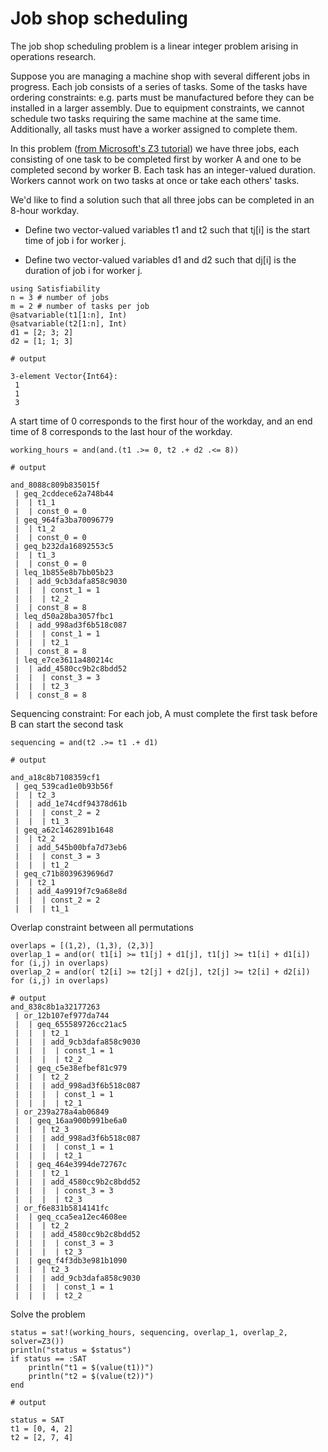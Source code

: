 # Job shop scheduling

The job shop scheduling problem is a linear integer problem arising in operations research.

Suppose you are managing a machine shop with several different jobs in progress.
Each job consists of a series of tasks. Some of the tasks have ordering constraints: e.g. parts must be manufactured before they can be installed in a larger assembly.
Due to equipment constraints, we cannot schedule two tasks requiring the same machine at the same time. Additionally, all tasks must have a worker assigned to complete them.

In this problem ([from Microsoft's Z3 tutorial](https://microsoft.github.io/z3guide/docs/theories/Arithmetic/)) we have three jobs, each consisting of one task to be completed first by worker A and one to be completed second by worker B. Each task has an integer-valued duration. Workers cannot work on two tasks at once or take each others' tasks.

We'd like to find a solution such that all three jobs can be completed in an 8-hour workday.

* Define two vector-valued variables t1 and t2 such that tj[i] is the start time of job i for worker j.

* Define two vector-valued variables d1 and d2 such that dj[i] is the duration of job i for worker j.

```jldoctest label4; output = false
using Satisfiability
n = 3 # number of jobs
m = 2 # number of tasks per job
@satvariable(t1[1:n], Int)
@satvariable(t2[1:n], Int)
d1 = [2; 3; 2]
d2 = [1; 1; 3]

# output

3-element Vector{Int64}:
 1
 1
 3
```
A start time of 0 corresponds to the first hour of the workday, and an end time of 8 corresponds to the last hour of the workday.
```jldoctest label4; output = false
working_hours = and(and.(t1 .>= 0, t2 .+ d2 .<= 8))

# output

and_8088c809b835015f
 | geq_2cddece62a748b44
 |  | t1_1
 |  | const_0 = 0
 | geq_964fa3ba70096779
 |  | t1_2
 |  | const_0 = 0
 | geq_b232da16892553c5
 |  | t1_3
 |  | const_0 = 0
 | leq_1b855e8b7bb05b23
 |  | add_9cb3dafa858c9030
 |  |  | const_1 = 1
 |  |  | t2_2
 |  | const_8 = 8
 | leq_d50a28ba3057fbc1
 |  | add_998ad3f6b518c087
 |  |  | const_1 = 1
 |  |  | t2_1
 |  | const_8 = 8
 | leq_e7ce3611a480214c
 |  | add_4580cc9b2c8bdd52
 |  |  | const_3 = 3
 |  |  | t2_3
 |  | const_8 = 8
```

Sequencing constraint: For each job, A must complete the first task before B can start the second task
```jldoctest label4; output = false
sequencing = and(t2 .>= t1 .+ d1)

# output

and_a18c8b7108359cf1
 | geq_539cad1e0b93b56f
 |  | t2_3
 |  | add_1e74cdf94378d61b
 |  |  | const_2 = 2
 |  |  | t1_3
 | geq_a62c1462891b1648
 |  | t2_2
 |  | add_545b00bfa7d73eb6
 |  |  | const_3 = 3
 |  |  | t1_2
 | geq_c71b8039639696d7
 |  | t2_1
 |  | add_4a9919f7c9a68e8d
 |  |  | const_2 = 2
 |  |  | t1_1
```

Overlap constraint between all permutations
```jldoctest label4; output = false
overlaps = [(1,2), (1,3), (2,3)]
overlap_1 = and(or( t1[i] >= t1[j] + d1[j], t1[j] >= t1[i] + d1[i]) for (i,j) in overlaps)
overlap_2 = and(or( t2[i] >= t2[j] + d2[j], t2[j] >= t2[i] + d2[i]) for (i,j) in overlaps)

# output
and_838c8b1a32177263
 | or_12b107ef977da744
 |  | geq_655589726cc21ac5
 |  |  | t2_1
 |  |  | add_9cb3dafa858c9030
 |  |  |  | const_1 = 1
 |  |  |  | t2_2
 |  | geq_c5e38efbef81c979
 |  |  | t2_2
 |  |  | add_998ad3f6b518c087
 |  |  |  | const_1 = 1
 |  |  |  | t2_1
 | or_239a278a4ab06849
 |  | geq_16aa900b991be6a0
 |  |  | t2_3
 |  |  | add_998ad3f6b518c087
 |  |  |  | const_1 = 1
 |  |  |  | t2_1
 |  | geq_464e3994de72767c
 |  |  | t2_1
 |  |  | add_4580cc9b2c8bdd52
 |  |  |  | const_3 = 3
 |  |  |  | t2_3
 | or_f6e831b5814141fc
 |  | geq_cca5ea12ec4608ee
 |  |  | t2_2
 |  |  | add_4580cc9b2c8bdd52
 |  |  |  | const_3 = 3
 |  |  |  | t2_3
 |  | geq_f4f3db3e981b1090
 |  |  | t2_3
 |  |  | add_9cb3dafa858c9030
 |  |  |  | const_1 = 1
 |  |  |  | t2_2
```

Solve the problem
```jldoctest label4; output = false
status = sat!(working_hours, sequencing, overlap_1, overlap_2, solver=Z3())
println("status = $status")
if status == :SAT
    println("t1 = $(value(t1))")
    println("t2 = $(value(t2))")
end

# output

status = SAT
t1 = [0, 4, 2]
t2 = [2, 7, 4]
```

